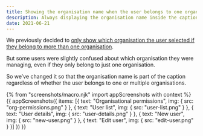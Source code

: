 ```yaml
---
title: Showing the organisation name when the user belongs to one organisation
description: Always displaying the organisation name inside the caption even if the user belongs to just one organisation
date: 2021-06-21
---
```


We previously decided to [only show which organisation the user selected if they belong to more than one organisation](/manage-teacher-training-applications/require-users-to-choose-an-organisation-before-changing-organisation-settings/#users).

But some users were slightly confused about which organisation they were managing, even if they only belong to just one organisation.

So we’ve changed it so that the organisation name is part of the caption regardless of whether the user belongs to one or multiple organisations.

{% from "screenshots/macro.njk" import appScreenshots with context %}
{{ appScreenshots({
  items: [{
    text: "Organisational permissions",
    img: {
      src: "org-permissions.png"
    }
  }, {
    text: "User list",
    img: {
      src: "user-list.png"
    }
  }, {
    text: "User details",
    img: {
      src: "user-details.png"
    }
  }, {
    text: "New user",
    img: {
      src: "new-user.png"
    }
  }, {
    text: "Edit user",
    img: {
      src: "edit-user.png"
    }
  }]
}) }}
